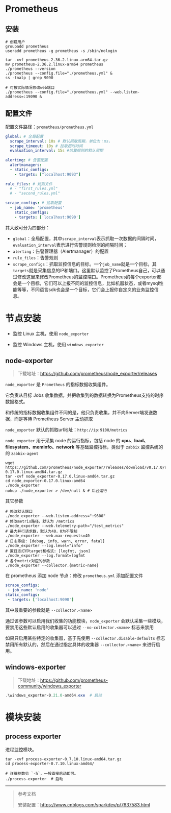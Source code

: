 # Prometheus

## 安装

```shell
# 创建用户
groupadd prometheus
useradd prometheus -g prometheus -s /sbin/nologin

tar -xvf prometheus-2.36.2.linux-arm64.tar.gz
mv prometheus-2.36.2.linux-arm64 prometheus
./prometheus --version
./prometheus --config.file="./prometheus.yml" &
ss -tnalp | grep 9090

# 可按实际情况修改web端口
./prometheus --config.file="./prometheus.yml" --web.listen-address=:19090 &
```

## 配置文件

配置文件路径：`prometheus/prometheus.yml`
```yml
global: # 全局配置
  scrape_interval: 10s # 默认抓取周期，单位为：ms，
  scrape_timeout: 10s # 拉取超时时间
  evaluation_interval: 15s #估算规则的默认周期
 
alerting: # 告警配置
  alertmanagers:
  - static_configs:
    - targets: ["localhost:9093"]
 
rule_files: # 规则文件
  # - "first_rules.yml"
  # - "second_rules.yml"
 
scrape_configs: # 拉取配置
  - job_name: 'prometheus'
    static_configs:
    - targets: ['localhost:9090']
```
其大致可分为四部分：
- `global`：全局配置，其中`scrape_interval`表示抓取一次数据的间隔时间，`evaluation_interval`表示进行告警规则检测的间隔时间；
- `alerting`：告警管理器（Alertmanager）的配置
- `rule_files`：告警规则
- `scrape_configs`：抓取监控信息的目标。一个`job_name`就是一个目标，其`targets`就是采集信息的IP和端口。这里默认监控了Prometheus自己，可以通过修改这里来修改Prometheus的监控端口。Prometheus的每个exporter都会是一个目标，它们可以上报不同的监控信息，比如机器状态，或者mysql性能等等，不同语言sdk也会是一个目标，它们会上报你自定义的业务监控信息。


# 节点安装

- 监控 Linux 主机，使用 `node_exporter`

- 监控 Windows 主机，使用 `windows_exporter`

## node-exporter
> 下载地址：https://github.com/prometheus/node_exporter/releases

`node_exporter` 是 `Prometheus` 的指标数据收集组件。

它负责从目标 Jobs 收集数据，并把收集到的数据转换为Prometheus支持的时序数据格式。

和传统的指标数据收集组件不同的是，他只负责收集，并不向Server端发送数据，而是等待 Prometheus Server 主动抓取

`node_exporter` 默认的抓取url地址：`http://ip:9100/metrics` 

`node_exporter` 用于采集 node 的运行指标，包括 node 的 **cpu、load、filesystem、meminfo、network** 等基础监控指标，类似于 `zabbix` 监控系统的的 `zabbix-agent`

```shell
wget https://github.com/prometheus/node_exporter/releases/download/v0.17.0/node_exporter-0.17.0.linux-amd64.tar.gz
tar -xvf node_exporter-0.17.0.linux-amd64.tar.gz
cd node_exporter-0.17.0.linux-amd64
./node_exporter
nohup ./node_exporter > /dev/null &	# 后台运行
```

其它参数

```shell
# 修改默认端口
./node_exporter --web.listen-address=":9600"
# 修改metris路径，默认为 /metrics
./node_exporter --web.telemetry-path="/test_metrics"
# 最大并行请求数，默认为40，0为不限制
./node_exporter --web.max-requests=40
# 日志等级: [debug, info, warn, error, fatal]
./node_exporter --log.level="info"
# 置日志打印target和格式: [logfmt, json]
./node_exporter --log.format=logfmt
# 各个metric对应的参数
./node_exporter --collector.{metric-name} 
```

在 prometheus 添加 node 节点：修改 `prometheus.yml` 添加配置文件

```yml
scrape_configs:
 - job_name: 'node'
static_configs:
 - targets: ['localhost:9090']
```

其中最重要的参数就是 `--collector.<name>`

通过该参数可以启用我们收集的功能模块，`node_exporter` 会默认采集一些模块，要禁用这些默认启用的收集器可以通过 `--no-collector.<name>` 标志来禁用

如果只启用某些特定的收集器，基于先使用 `--collector.disable-defaults` 标志禁用所有默认的，然后在通过指定具体的收集器 `--collector.<name>` 来进行启用。

## windows-exporter
> 下载地址：https://github.com/prometheus-community/windows_exporter

```powershell
.\windows_exporter-0.21.0-amd64.exe  # 启动
```


# 模块安装

## process exporter

进程监控模块。

```shell
tar -xvf process-exporter-0.7.10.linux-amd64.tar.gz
cd process-exporter-0.7.10.linux-amd64/

# 详细参数见 `-h`，一般直接启动即可。
./process-exporter  # 启动
```

---

> 参考文档
>
> 安装配置：https://www.cnblogs.com/sparkdev/p/7637583.html
